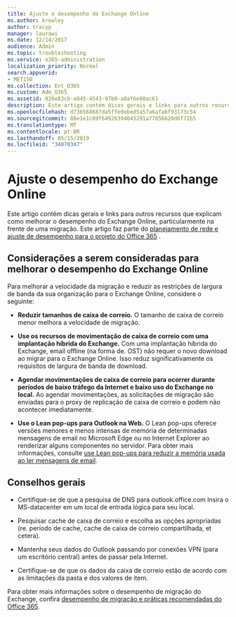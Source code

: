 ```yaml
---
title: Ajuste o desempenho do Exchange Online
ms.author: krowley
author: tracyp
manager: laurawi
ms.date: 12/14/2017
audience: Admin
ms.topic: troubleshooting
ms.service: o365-administration
localization_priority: Normal
search.appverid:
- MET150
ms.collection: Ent_O365
ms.custom: Adm_O365
ms.assetid: 026e83cb-a945-4543-97b0-a8af6e80ac61
description: Este artigo contém dicas gerais e links para outros recursos que explicam como melhorar o desempenho do Exchange Online.
ms.openlocfilehash: d736568687da5ffe0ebed5a57a6afa6f93173c54
ms.sourcegitcommit: 08e1e1c09f64926394043291a77856620d6f72b5
ms.translationtype: MT
ms.contentlocale: pt-BR
ms.lasthandoff: 05/15/2019
ms.locfileid: "34070347"
---
```

# <a name="tune-exchange-online-performance"></a>Ajuste o desempenho do Exchange Online

Este artigo contém dicas gerais e links para outros recursos que explicam como melhorar o desempenho do Exchange Online, particularmente na frente de uma migração. Este artigo faz parte do [planejamento de rede e ajuste de desempenho para o projeto do Office 365](https://aka.ms/tune) .
   
## <a name="things-to-consider-in-order-to-improve-exchange-online-performance"></a>Considerações a serem consideradas para melhorar o desempenho do Exchange Online

Para melhorar a velocidade da migração e reduzir as restrições de largura de banda da sua organização para o Exchange Online, considere o seguinte:
  
- **Reduzir tamanhos de caixa de correio.** O tamanho de caixa de correio menor melhora a velocidade de migração. 
    
- **Use os recursos de movimentação de caixa de correio com uma implantação híbrida do Exchange.** Com uma implantação híbrida do Exchange, email offline (na forma de. OST) não requer o novo download ao migrar para o Exchange Online. Isso reduz significativamente os requisitos de largura de banda de download. 
    
- **Agendar movimentações de caixa de correio para ocorrer durante períodos de baixo tráfego da Internet e baixo uso do Exchange no local.** Ao agendar movimentações, as solicitações de migração são enviadas para o proxy de replicação de caixa de correio e podem não acontecer imediatamente. 
    
- **Use o Lean pop-ups para Outlook na Web.** O Lean pop-ups oferece versões menores e menos intensas de memória de determinadas mensagens de email no Microsoft Edge ou no Internet Explorer ao renderizar alguns componentes no servidor. Para obter mais informações, consulte [use Lean pop-ups para reduzir a memória usada ao ler mensagens de email](https://support.office.com/article/a6d6ba01-2562-4c3d-a8f1-78748dd506cf).


## <a name="general-advice"></a>Conselhos gerais

- Certifique-se de que a pesquisa de DNS para outlook.office.com Insira o MS-datacenter em um local de entrada lógica para seu local.

- Pesquisar cache de caixa de correio e escolha as opções apropriadas (re. período de cache, cache de caixa de correio compartilhada, et cetera).

- Mantenha seus dados do Outlook passando por conexões VPN (para um escritório central) antes de passar pela Internet.

- Certifique-se de que os dados da caixa de correio estão de acordo com as limitações da pasta e dos valores de item.
    
Para obter mais informações sobre o desempenho de migração do Exchange, confira [desempenho de migração e práticas recomendadas do Office 365](https://support.office.com/article/d9acb371-fd6c-4c14-aa8e-db5cbe39aa57).
  

